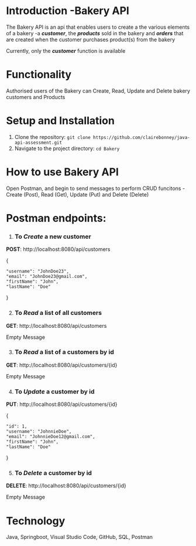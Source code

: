 
# **Introduction -Bakery API**
The Bakery API is an api that enables users to create a the various elements of a bakery -a **_customer_**, the **_products_** sold in the bakery and **_orders_** that are created when the customer purchases product(s) from the bakery

Currently, only the **_customer_** function is available

# **Functionality**
Authorised users of the Bakery can Create, Read, Update and Delete bakery customers and Products

# **Setup and Installation**
1. Clone the repository: `git clone https://github.com/clairebonney/java-api-assessment.git`
2. Navigate to the project directory: `cd Bakery`

# **How to use Bakery API**
Open Postman, and begin to send messages to perform CRUD funcitons -Create (Post), Read (Get), Update (Put) and Delete (Delete)

# **Postman endpoints:**

1. ### To **_Create_** a new customer

**POST**: http://localhost:8080/api/customers

{

    "username": "JohnDoe23",
    "email": "JohnDoe23@gmail.com",
    "firstName": "John",
    "lastName": "Doe"
}

2. ### To **_Read_** a list of all customers

**GET**: http://localhost:8080/api/customers 

Empty Message

3. ### To **_Read_** a list of a customers by id

**GET**: http://localhost:8080/api/customers/{id} 

Empty Message

4. ### To **_Update_** a customer by id

**PUT**: http://localhost:8080/api/customers/{id}

{

    "id": 1,
    "username": "JohnnieDoe",
    "email": "JohnnieDoe12@gmail.com",
    "firstName": "John",
    "lastName": "Doe"
}

5. ###  To **_Delete_** a customer by id

**DELETE**: http://localhost:8080/api/customers/{id}

Empty Message

# **Technology**
Java, Springboot, Visual Studio Code, GitHub, SQL, Postman

